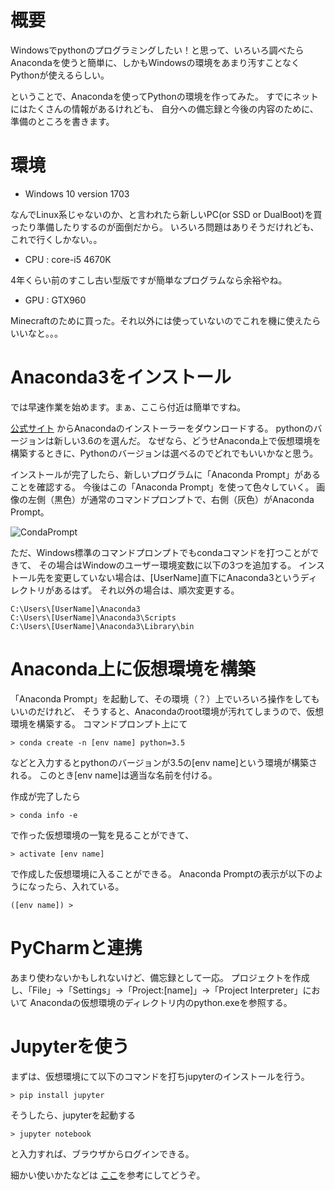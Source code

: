 # 概要
Windowsでpythonのプログラミングしたい！と思って、いろいろ調べたら
Anacondaを使うと簡単に、しかもWindowsの環境をあまり汚すことなくPythonが使えるらしい。

ということで、Anacondaを使ってPythonの環境を作ってみた。
すでにネットにはたくさんの情報があるけれども、
自分への備忘録と今後の内容のために、準備のところを書きます。


# 環境
* Windows 10 version 1703

なんでLinux系じゃないのか、と言われたら新しいPC(or SSD or DualBoot)を買ったり準備したりするのが面倒だから。
いろいろ問題はありそうだけれども、これで行くしかない。。
* CPU : core-i5 4670K

4年くらい前のすこし古い型版ですが簡単なプログラムなら余裕やね。
* GPU : GTX960

Minecraftのために買った。それ以外には使っていないのでこれを機に使えたらいいなと。。。


# Anaconda3をインストール
では早速作業を始めます。まぁ、ここら付近は簡単ですね。

[公式サイト](https://www.continuum.io/downloads) からAnacondaのインストーラーをダウンロードする。
pythonのバージョンは新しい3.6のを選んだ。
なぜなら、どうせAnaconda上で仮想環境を構築するときに、Pythonのバージョンは選べるのでどれでもいいかなと思う。

インストールが完了したら、新しいプログラムに「Anaconda Prompt」があることを確認する。
今後はこの「Anaconda Prompt」を使って色々していく。
画像の左側（黒色）が通常のコマンドプロンプトで、右側（灰色）がAnaconda Prompt。

![CondaPrompt](https://www.dropbox.com/s/8ap5t8xmv5fkrbb/conda_prompt.PNG?dl=1)


ただ、Windows標準のコマンドプロンプトでもcondaコマンドを打つことができて、
その場合はWindowのユーザー環境変数に以下の3つを追加する。
インストール先を変更していない場合は、[UserName]直下にAnaconda3というディレクトリがあるはず。
それ以外の場合は、順次変更する。

```path:path
C:\Users\[UserName]\Anaconda3
C:\Users\[UserName]\Anaconda3\Scripts
C:\Users\[UserName]\Anaconda3\Library\bin
```


# Anaconda上に仮想環境を構築
「Anaconda Prompt」を起動して、その環境（？）上でいろいろ操作をしてもいいのだけれど、
そうすると、Anacondaのroot環境が汚れてしまうので、仮想環境を構築する。
コマンドプロンプト上にて

```cmd:cmd
> conda create -n [env name] python=3.5
```

などと入力するとpythonのバージョンが3.5の[env name]という環境が構築される。
このとき[env name]は適当な名前を付ける。

作成が完了したら

```cmd:cmd
> conda info -e
```

で作った仮想環境の一覧を見ることができて、

```cmd:cmd
> activate [env name]
```

で作成した仮想環境に入ることができる。
Anaconda Promptの表示が以下のようになったら、入れている。

```cmd:cmd
([env name]) >
```


# PyCharmと連携
あまり使わないかもしれないけど、備忘録として一応。
プロジェクトを作成し、「File」->「Settings」->「Project:\[name\]」->「Project Interpreter」において
Anacondaの仮想環境のディレクトリ内のpython.exeを参照する。

# Jupyterを使う
まずは、仮想環境にて以下のコマンドを打ちjupyterのインストールを行う。

```cmd:cmd
> pip install jupyter
```

そうしたら、jupyterを起動する

```cmd:cmd
> jupyter notebook
```

と入力すれば、ブラウザからログインできる。

細かい使いかたなどは [ここ](http://pythondatascience.plavox.info/python%E3%81%AE%E9%96%8B%E7%99%BA%E7%92%B0%E5%A2%83/jupyter-notebook%E3%82%92%E4%BD%BF%E3%81%A3%E3%81%A6%E3%81%BF%E3%82%88%E3%81%86)を参考にしてどうぞ。
